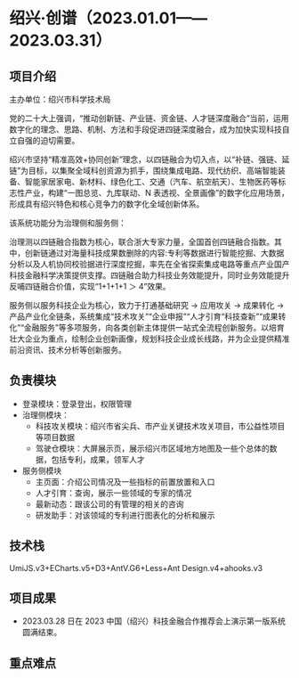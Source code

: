 # 绍兴·创谱（2023.01.01——2023.03.31）

## 项目介绍

主办单位：绍兴市科学技术局

党的二十大上强调，“推动创新链、产业链、资金链、人才链深度融合”当前，运用数字化的理念、思路、机制、方法和手段促进四链深度融合，成为加快实现科技自立自强的迫切需要。

绍兴市坚持“精准高效+协同创新”理念，以四链融合为切入点，以“补链、强链、延链”为目标，以集聚全域科创资源为抓手，围绕集成电路、现代纺织、高端智能装备、智能家居家电、新材料、绿色化工、交通（汽车、航空航天）、生物医药等标志性产业，构建“一图总览、九库联动、N 表透视、全景画像”的数字化应用场景，形成具有绍兴特色和核心竞争力的数字化全域创新体系。

该系统功能分为治理侧和服务侧：

治理测以四链融合指数为核心，联合浙大专家力量，全国首创四链融合指数。其中，创新链通过对海量科技成果数删除的内容:专利等数据进行智能挖掘、大数据分析以及人机协同校验据进行深度挖掘，率先在全省探索集成电路等重点产业国产科技金融科学决策提供支撑。四链融合助力科技业务效能提升，同时业务效能提升反哺四链融合价值，实现“1+1+1+1 ＞ 4”效果。

服务侧以服务科技企业为核心，致力于打通基础研究 → 应用攻关 → 成果转化 → 产品产业化全链条，系统集成“技术攻关”“企业申报”“人才引育“科技查新”“成果转化”“金融服务”等多项服务，向各类创新主体提供一站式全流程创新服务。以培育壮大企业为重点，绘制企业创新画像，规划科技企业成长线路，并为企业提供精准前沿资讯、技术分析等创新服务。

## 负责模块

- 登录模块：登录登出，权限管理
- 治理侧模块：
  - 科技攻关模块：绍兴市省尖兵、市产业关键技术攻关项目，市公益性项目等项目数据
  - 驾驶仓模块：大屏展示页，展示绍兴市区域地方地图及一些个总体的数据，包括专利，成果，领军人才
- 服务侧模块
  - 主页面：介绍公司情况及一些指标的前置放置和入口
  - 人才引育：查询，展示一些领域的专家的情况
  - 最新动态：跟该公司的有管理的相关的咨询
  - 研发助手：对该领域的专利进行图表化的分析和展示

## 技术栈

UmiJS.v3+ECharts.v5+D3+AntV.G6+Less+Ant Design.v4+ahooks.v3

## 项目成果

- 2023.03.28 日在 2023 中国（绍兴）科技金融合作推荐会上演示第一版系统圆满结束。

## 重点难点
